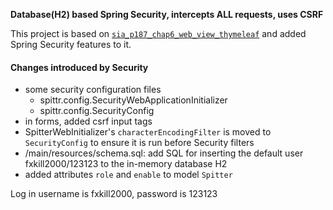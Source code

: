 



**Database(H2) based Spring Security, intercepts ALL requests, uses CSRF**



This project is based on [`sia_p187_chap6_web_view_thymeleaf`](https://github.com/peckwood/sia_p187_chap6_web_view_thymeleaf) and added Spring Security features to it.

#### Changes introduced by Security

- some security configuration files
  - spittr.config.SecurityWebApplicationInitializer
  - spittr.config.SecurityConfig
- in forms, added csrf input tags
- SpitterWebInitializer's `characterEncodingFilter` is moved to `SecurityConfig` to ensure it is run before Security filters
- /main/resources/schema.sql: add SQL for inserting the default user fxkill2000/123123 to the in-memory database H2
- added attributes `role` and `enable` to model `Spitter`

Log in username is fxkill2000, password is 123123

